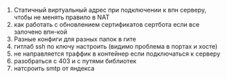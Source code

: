 1. Статичный виртуальный адрес при подключении к впн серверу, чтобы не менять правило в NAT
2. как работать с обновлением сертификатов сертбота если все залочено впн-кой
3. Разные конфиги для разных папок в гите
4. гитлаб ssh по ключу настроить (видимо проблема в портах и хосте)
5. не направляется траффик в контейнер если подключаться к серверу
6. разобраться с 403 и с путями библиотек
7. натсроить smtp от яндекса
